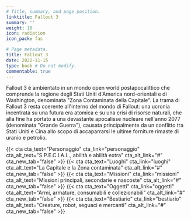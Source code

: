 ```yaml
---
# Title, summary, and page position.
linktitle: Fallout 3
summary: ''
weight: 10
icon: radiation
icon_pack: fas

# Page metadata.
title: Fallout 3
date: 2022-11-15
type: book # Do not modify.
commentable: true
---
```


Fallout 3 è ambientato in un mondo open world postapocalittico che comprende la regione degli Stati Uniti d'America nord-orientali e di Washington, denominata "Zona Contaminata della Capitale". La trama di Fallout 3 resta coerente all'interno del mondo di Fallout: una ucronia incentrata su una futura era atomica e su una crisi di risorse naturali, che alla fine ha portato a una devastante apocalisse nucleare nell'anno 2077 (denominata "Grande Guerra"), causata principalmente da un conflitto tra Stati Uniti e Cina allo scopo di accaparrarsi le ultime forniture rimaste di uranio e petrolio. 


{{< cta cta_text="Personaggio" cta_link="personaggio" cta_alt_text="S.P.E.C.I.A.L., abilità e abilità extra" cta_alt_link="#"  cta_new_tab="false" >}}
{{< cta cta_text="Luoghi" cta_link="luoghi" cta_alt_text="La Capitale e la Zona contaminata" cta_alt_link="#"  cta_new_tab="false" >}}
{{< cta cta_text="Missioni" cta_link="missioni" cta_alt_text="Missioni principali, secondarie e nascoste" cta_alt_link="#"  cta_new_tab="false" >}}
{{< cta cta_text="Oggetti" cta_link="oggetti" cta_alt_text="Armi, armature, consumabili e collezionabili" cta_alt_link="#"  cta_new_tab="false" >}}
{{< cta cta_text="Bestiario" cta_link="bestiario" cta_alt_text="Creature, robot, seguaci e mercanti" cta_alt_link="#"  cta_new_tab="false" >}}



<!--
<style>
.flex-container {
  display: flex;
  flex-wrap: wrap;
  background-color: ;
}

.flex-container > div {
  background-color: MediumSeaGreen;
  width: 150px;
  margin: 5px;
  border-radius:5px;
  text-align: center;
  line-height: 40px;
  font-size: 18px;
}
</style>



<div class="flex-container">
  <div><a href="luoghi">Luoghi</a></div>
  <div>Missioni</div>
  <div>Personaggio</div>  
  <div>Oggetti</div>
</div>
-->
